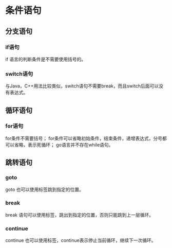 # 条件语句

## 分支语句
### if语句
if 语言的判断条件是不需要使用括号的。

### switch语句
与Java，C++用法比较类似，switch语句不需要break，而且switch后面可以没有表达式。

## 循环语句
### for语句
for条件不需要括号；
for条件可以省略初始条件，结束条件，递增表达式，分号都可以省略，表示死循环；
go语言并不存在while语句。

## 跳转语句
### goto
goto 也可以使用标签跳到指定的位置。

### break
break 语句可以使用标签，跳出到指定的位置，否则只能跳到上一层循环。

### continue
continue 也可以使用标签，continue表示停止当前循环，继续下一次循环。
